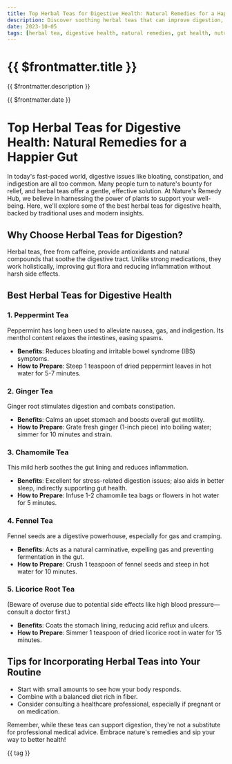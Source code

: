 ```yaml
---
title: Top Herbal Teas for Digestive Health: Natural Remedies for a Happier Gut
description: Discover soothing herbal teas that can improve digestion, reduce bloating, and promote gut health naturally. Perfect for those seeking alternatives to modern medicine.
date: 2023-10-05
tags: [herbal tea, digestive health, natural remedies, gut health, nutrition]
---
```


<div class="bg-gradient-to-r from-green-500 to-blue-500 text-white p-12 rounded-xl mb-8 -mt-8">
  <h1 class="text-5xl font-bold mb-4">{{ $frontmatter.title }}</h1>
  <p class="text-xl opacity-90">{{ $frontmatter.description }}</p>
  <div class="mt-4 text-sm opacity-75">{{ $frontmatter.date }}</div>
</div>

<div class="prose prose-lg max-w-none">

# Top Herbal Teas for Digestive Health: Natural Remedies for a Happier Gut

In today's fast-paced world, digestive issues like bloating, constipation, and indigestion are all too common. Many people turn to nature's bounty for relief, and herbal teas offer a gentle, effective solution. At Nature's Remedy Hub, we believe in harnessing the power of plants to support your well-being. Here, we'll explore some of the best herbal teas for digestive health, backed by traditional uses and modern insights.

## Why Choose Herbal Teas for Digestion?

Herbal teas, free from caffeine, provide antioxidants and natural compounds that soothe the digestive tract. Unlike strong medications, they work holistically, improving gut flora and reducing inflammation without harsh side effects.

## Best Herbal Teas for Digestive Health

### 1. Peppermint Tea

Peppermint has long been used to alleviate nausea, gas, and indigestion. Its menthol content relaxes the intestines, easing spasms.

- **Benefits**: Reduces bloating and irritable bowel syndrome (IBS) symptoms.
- **How to Prepare**: Steep 1 teaspoon of dried peppermint leaves in hot water for 5-7 minutes.

### 2. Ginger Tea

Ginger root stimulates digestion and combats constipation.

- **Benefits**: Calms an upset stomach and boosts overall gut motility.
- **How to Prepare**: Grate fresh ginger (1-inch piece) into boiling water; simmer for 10 minutes and strain.

### 3. Chamomile Tea

This mild herb soothes the gut lining and reduces inflammation.

- **Benefits**: Excellent for stress-related digestion issues; also aids in better sleep, indirectly supporting gut health.
- **How to Prepare**: Infuse 1-2 chamomile tea bags or flowers in hot water for 5 minutes.

### 4. Fennel Tea

Fennel seeds are a digestive powerhouse, especially for gas and cramping.

- **Benefits**: Acts as a natural carminative, expelling gas and preventing fermentation in the gut.
- **How to Prepare**: Crush 1 teaspoon of fennel seeds and steep in hot water for 10 minutes.

### 5. Licorice Root Tea

(Beware of overuse due to potential side effects like high blood pressure—consult a doctor first.)

- **Benefits**: Coats the stomach lining, reducing acid reflux and ulcers.
- **How to Prepare**: Simmer 1 teaspoon of dried licorice root in water for 15 minutes.

## Tips for Incorporating Herbal Teas into Your Routine

- Start with small amounts to see how your body responds.
- Combine with a balanced diet rich in fiber.
- Consider consulting a healthcare professional, especially if pregnant or on medication.

Remember, while these teas can support digestion, they're not a substitute for professional medical advice. Embrace nature's remedies and sip your way to better health!

</div>

<div class="mt-12 flex flex-wrap gap-2">
  <span v-for="tag in $frontmatter.tags" :key="tag" 
        class="px-4 py-2 bg-primary/10 text-primary rounded-full">
    {{ tag }}
  </span>
</div>
